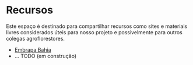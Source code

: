 # Recursos

Este espaço é destinado para compartilhar recursos como sites e materiais livres considerados úteis para nosso projeto e possivelmente para outros colegas agroflorestores.

- [Embrapa Bahia](https://www.embrapa.br/mandioca-e-fruticultura/cultivos)
- ... TODO (em construção)